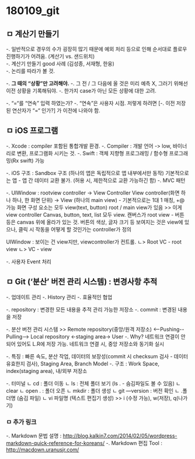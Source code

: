 # 180109_git

## ㅁ 계산기 만들기

-. 일반적으로 경우의 수가 굉장히 많기 때문에 예외 처리 등으로 인해 순서대로 플로우 진행하기가 어려움. (계산기 vs. 샌드위치)<br>
-. 계산기 만들기 good 사례 (김성종, 서재형, 한웅)<br>
-. 논리를 따라가 볼 것.

-. **그 때의 “상황”만 고려해야.**
-. 그 전 / 그 다음에 올 것은 미리 예측 X, 그러기 위해선 이전 상황을 기록해둬야.
-. 한가지 case가 아닌 모든 상황에 대한 고려.

-. “=“를 “연속” 입력 하였는가?
-. “연속”은 사용자 시점. 저렇게 하려면 [-. 이전 저장된 연산자가 “=“ 인가?] 가 이전에 나와야 함.


## ㅁ iOS 프로그램

-. Xcode : compiler 포함된 통합개발 환경.
-. Compiler : 개발 언어 -> low, 바이너리로 변환, 프로그램화 시키는 것.
-. Swift : 객체 지향형 프로그래밍 / 함수형 프로그래밍(Rx swift) 가능

-. iOS 구조 : Sandbox 구조 (하나의 앱은 독립적으로 앱 내부에서만 동작)
기본적으로는 앱 - 앱 간 데이터 교환 불가. (허용 시, 제한적으로 교환 가능하긴 함)
-. MVC 패턴

-. UIWindow : rootview controller -> View Controller
View controller(화면 하나 하나, 한 화면 단위) -> View (하나의 main view) - 기본적으로는 1대 1 매칭, +@ 가능
화면 구성 요소는 모두 view(text, button)
root / main view가 있음 >> 이게 view controller
Canvas, button, text, list 모두 view. 캔버스가 root view - 버튼 등은 canvas 위에 올라가 있는 것.
버튼의 색상, 글자 크기 등 보여지는 것은 view에 있으나, 클릭 시 작동을 어떻게 할 것인가는 controller가 정의

UIWindow : 보이는 건 view지만, viewcontroller가 컨트롤.
ㄴ> Root VC - root view
ㄴ> VC - view

-. 사용자 Event 처리


## ㅁ Git (‘분산’ 버전 관리 시스템) : 변경사항 추적
-. 업데이트 관리
-. History 관리
-. 효율적인 협업

-. repository : 변경한 모든 내용을 추적 관리 가능한 저장소
-. commit : 변경된 내용을 저장

-. 분산 버전 관리 시스템 >> Remote repository(중앙/원격 저장소) <—Pushing--Pulling--> Local repository <-staging area-> User
-. Why? 네트워크 연결이 안되어 있어도 L.R에 저장 가능. 네트워크 연결 시, 중앙 저장소와 동기화 실시

-. 특징 : 빠른 속도, 분산 작업, 데이터의 보장성(commit 시 checksum 검사 - 데이터 유효한지 검사), Staging Area, Branch Model
-. 구조 : Work Space, index(staging area), 내/외부 저장소

-.  터미널
    ㄴ cd : 폴더 이동
    ㄴ ls : 전체 폴더 보기 (ls . - 숨김파일도 볼 수 있음)
    ㄴ clear
    ㄴ open . : 폴더 오픈
    ㄴ mkdir : 폴더 생성
    ㄴ git —version : 버전 확인
    ㄴ .폴더명 (숨김 파일)
    ㄴ vi 파일명 (텍스트 편집기 생성) >> i (수정 가능), w(저장), q(나가기)


### ㅁ 추가 링크
-. Markdown 문법 설명 : <http://blog.kalkin7.com/2014/02/05/wordpress-markdown-quick-reference-for-koreans/>
-. Markdown 편집 Tool : <http://macdown.uranusjr.com/>
